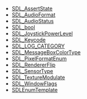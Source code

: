 <!-- BEGIN CATEGORY LIST -->
- [SDL_AssertState](SDL_AssertState)
- [SDL_AudioFormat](SDL_AudioFormat)
- [SDL_AudioStatus](SDL_AudioStatus)
- [SDL_bool](SDL_bool)
- [SDL_JoystickPowerLevel](SDL_JoystickPowerLevel)
- [SDL_Keycode](SDL_Keycode)
- [SDL_LOG_CATEGORY](SDL_LOG_CATEGORY)
- [SDL_MessageBoxColorType](SDL_MessageBoxColorType)
- [SDL_PixelFormatEnum](SDL_PixelFormatEnum)
- [SDL_RendererFlip](SDL_RendererFlip)
- [SDL_SensorType](SDL_SensorType)
- [SDL_TextureModulate](SDL_TextureModulate)
- [SDL_WindowFlags](SDL_WindowFlags)
- [SDLEnumTemplate](SDLEnumTemplate)
<!-- END CATEGORY LIST -->

